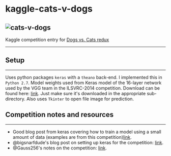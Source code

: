 # kaggle-cats-v-dogs
![cats-v-dogs](https://kaggle2.blob.core.windows.net/competitions/kaggle/3362/media/woof_meow.jpg)
---
Kaggle competition entry for [Dogs vs. Cats redux](https://github.com/sempwn/kaggle-cats-v-dogs.git)

---

## Setup
---
Uses python packages `keras` with a `theano` back-end. I implemented this in `Python 2.7`.
Model weights used from Keras model of the 16-layer network used by the VGG team in the ILSVRC-2014 competition. Download can be found here: [link](https://gist.github.com/baraldilorenzo/07d7802847aaad0a35d3).
Just make sure it's downloaded in the appropriate sub-directory.
Also uses `Tkinter` to open file image for prediction.


## Competition notes and resources
---
* Good blog post from keras covering how to train a model using a small amount of data (examples are from this competition)[link](https://blog.keras.io/building-powerful-image-classification-models-using-very-little-data.html).
* @bigsnarfdude's blog post on setting up keras for the competition: [link](https://bigsnarf.wordpress.com/2016/10/22/keras-cats-and-dogs/).
* @Gauss256's notes on the competition: [link](https://github.com/gauss256/dogs-vs-cats).

